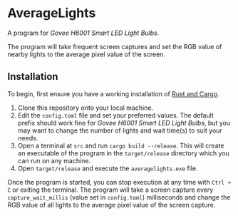 # AverageLights

A program for _Govee H6001 Smart LED Light Bulbs_.

The program will take frequent screen captures and set the RGB value of nearby lights to the average pixel value of the screen.

## Installation

To begin, first ensure you have a working installation of [Rust and Cargo](https://www.rust-lang.org/learn/get-started).

1. Clone this repository onto your local machine.
2. Edit the `config.toml` file and set your preferred values. The default prefix should work fine for _Govee H6001 Smart LED Light Bulbs_, but you may want to change the number of lights and wait time(s) to suit your needs.
3. Open a terminal at `src` and run `cargo build --release`. This will create an executable of the program in the `target/release` directory which you can run on any machine.
4. Open `target/release` and execute the `averagelights.exe` file.

Once the program is started, you can stop execution at any time with `Ctrl + C` or exiting the terminal. The program will take a screen capture every `capture_wait_millis` (value set in `config.toml`) milliseconds and change the RGB value of all lights to the average pixel value of the screen capture.
